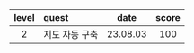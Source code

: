| level | quest          |   date   | score |
| :---: | :------------- | :------: | :---: |
|   2   | 지도 자동 구축 | 23.08.03 |  100  |
